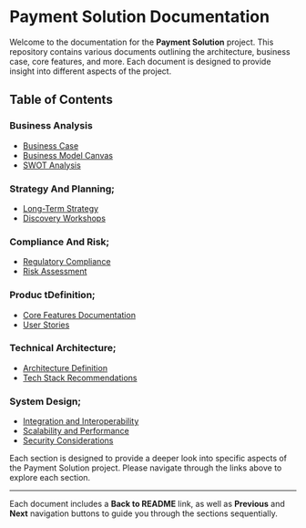 # Payment Solution Documentation

Welcome to the documentation for the **Payment Solution** project. This repository contains various documents outlining the architecture, business case, core features, and more. Each document is designed to provide insight into different aspects of the project.

## Table of Contents

### Business Analysis
- [Business Case](business_case.md)
- [Business Model Canvas](business_model_canvas.md)
- [SWOT Analysis](swot_analysis.md)

### Strategy And Planning;
- [Long-Term Strategy](long_term_strategy.md)
- [Discovery Workshops](discovery_workshops.md)

### Compliance And Risk;
- [Regulatory Compliance](regulatory_compliance.md)
- [Risk Assessment](risk_assessment.md)

### Produc tDefinition;
- [Core Features Documentation](core_features_documentation.md)
- [User Stories](user_stories.md)

### Technical Architecture;
- [Architecture Definition](architecture_definition.md)
- [Tech Stack Recommendations](tech_stack_recommendations.md)

### System Design;
- [Integration and Interoperability](integration_and_interoperability.md)
- [Scalability and Performance](scalability_and_performance.md)
- [Security Considerations](security_considerations.md)



Each section is designed to provide a deeper look into specific aspects of the Payment Solution project. Please navigate through the links above to explore each section.

---

Each document includes a **Back to README** link, as well as **Previous** and **Next** navigation buttons to guide you through the sections sequentially.
